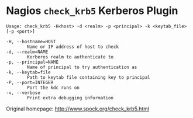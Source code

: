 # Nagios `check_krb5` Kerberos Plugin

	Usage: check_krb5 -H<host> -d <realm> -p <principal> -k <keytab_file> [-p <port>]

	-H, --hostname=HOST
			Name or IP address of host to check
	-d, --realm=NAME
			Kerberos realm to authenticate to
	-p, --principal=NAME
			Name of principal to try authentication as
	-k, --keytab=file
			Path to keytab file containing key to principal
	-P, --port=INTEGER
			Port the kdc runs on
	-v, --verbose
			Print extra debugging information

Original homepage: http://www.spock.org/check_krb5.html

